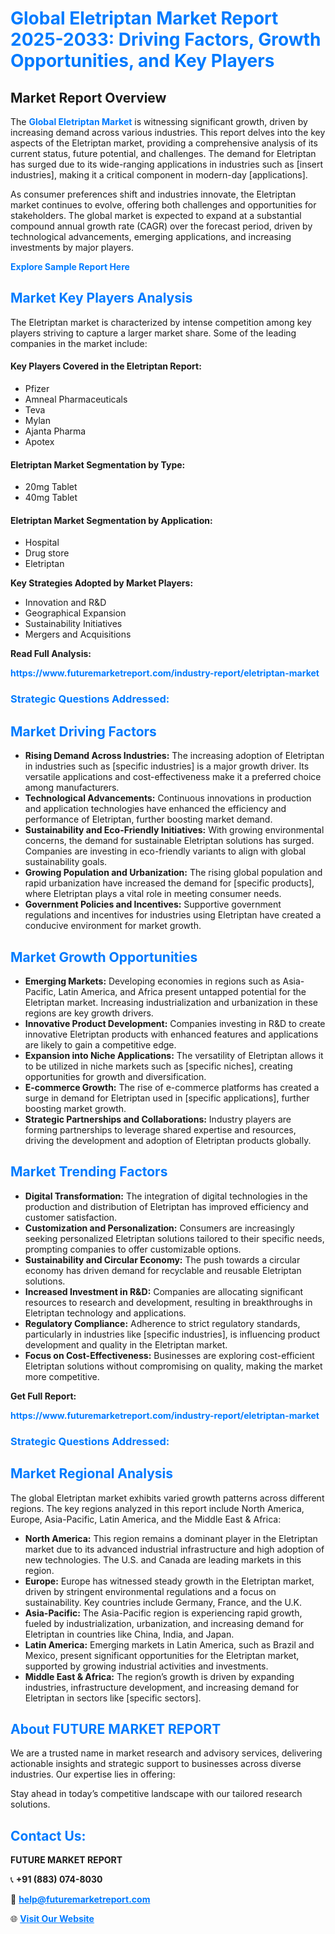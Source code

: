 <h1 style="color: #007BFF;">Global Eletriptan Market Report 2025-2033: Driving Factors, Growth Opportunities, and Key Players</h1>

<section id="overview">
<h2>Market Report Overview</h2>
<p>The <a href="https://www.futuremarketreport.com/industry-report/eletriptan-market" style="color: #007BFF; text-decoration: none;"><strong>Global Eletriptan Market</strong></a> is witnessing significant growth, driven by increasing demand across various industries. This report delves into the key aspects of the Eletriptan market, providing a comprehensive analysis of its current status, future potential, and challenges. The demand for Eletriptan has surged due to its wide-ranging applications in industries such as [insert industries], making it a critical component in modern-day [applications].</p>
<p>As consumer preferences shift and industries innovate, the Eletriptan market continues to evolve, offering both challenges and opportunities for stakeholders. The global market is expected to expand at a substantial compound annual growth rate (CAGR) over the forecast period, driven by technological advancements, emerging applications, and increasing investments by major players.</p>
</section>

<section id="overview">
<p><a href="https://www.futuremarketreport.com/request-sample/reportId=125486" style="color: #007BFF; text-decoration: none;"><strong>Explore Sample Report Here</strong></a></p>
</section>

<section id="key-players">
<h2 style="color: #007BFF;">Market Key Players Analysis</h2>
<p>The Eletriptan market is characterized by intense competition among key players striving to capture a larger market share. Some of the leading companies in the market include:</p>
<h4>Key Players Covered in the Eletriptan Report:</h4>
<ul><li>Pfizer</li><li>Amneal Pharmaceuticals</li><li>Teva</li><li>Mylan</li><li>Ajanta Pharma</li><li>Apotex</li></ul>
<h4>Eletriptan Market Segmentation by Type:</h4>
<ul><li>20mg Tablet</li><li>40mg Tablet</li></ul>

<h4>Eletriptan Market Segmentation by Application:</h4>
<ul><li>Hospital</li><li>Drug store</li><li>Eletriptan</li></ul>
<p><strong>Key Strategies Adopted by Market Players:</strong></p>
<ul>
<li>Innovation and R&D</li>
<li>Geographical Expansion</li>
<li>Sustainability Initiatives</li>
<li>Mergers and Acquisitions</li>
</ul>
</section>

<section>
<p><strong>Read Full Analysis: </strong></p><a href="https://www.futuremarketreport.com/industry-report/eletriptan-market" style="color: #007BFF; text-decoration: none;"><strong>https://www.futuremarketreport.com/industry-report/eletriptan-market</strong></a>
<h3 style="color: #007BFF;">Strategic Questions Addressed:</h3>
</section>

<section id="driving-factors">
<h2 style="color: #007BFF;">Market Driving Factors</h2>
<ul>
<li><strong>Rising Demand Across Industries:</strong> The increasing adoption of Eletriptan in industries such as [specific industries] is a major growth driver. Its versatile applications and cost-effectiveness make it a preferred choice among manufacturers.</li>
<li><strong>Technological Advancements:</strong> Continuous innovations in production and application technologies have enhanced the efficiency and performance of Eletriptan, further boosting market demand.</li>
<li><strong>Sustainability and Eco-Friendly Initiatives:</strong> With growing environmental concerns, the demand for sustainable Eletriptan solutions has surged. Companies are investing in eco-friendly variants to align with global sustainability goals.</li>
<li><strong>Growing Population and Urbanization:</strong> The rising global population and rapid urbanization have increased the demand for [specific products], where Eletriptan plays a vital role in meeting consumer needs.</li>
<li><strong>Government Policies and Incentives:</strong> Supportive government regulations and incentives for industries using Eletriptan have created a conducive environment for market growth.</li>
</ul>
</section>

<section id="growth-opportunities">
<h2 style="color: #007BFF;">Market Growth Opportunities</h2>
<ul>
<li><strong>Emerging Markets:</strong> Developing economies in regions such as Asia-Pacific, Latin America, and Africa present untapped potential for the Eletriptan market. Increasing industrialization and urbanization in these regions are key growth drivers.</li>
<li><strong>Innovative Product Development:</strong> Companies investing in R&D to create innovative Eletriptan products with enhanced features and applications are likely to gain a competitive edge.</li>
<li><strong>Expansion into Niche Applications:</strong> The versatility of Eletriptan allows it to be utilized in niche markets such as [specific niches], creating opportunities for growth and diversification.</li>
<li><strong>E-commerce Growth:</strong> The rise of e-commerce platforms has created a surge in demand for Eletriptan used in [specific applications], further boosting market growth.</li>
<li><strong>Strategic Partnerships and Collaborations:</strong> Industry players are forming partnerships to leverage shared expertise and resources, driving the development and adoption of Eletriptan products globally.</li>
</ul>
</section>

<section id="trending-factors">
<h2 style="color: #007BFF;">Market Trending Factors</h2>
<ul>
<li><strong>Digital Transformation:</strong> The integration of digital technologies in the production and distribution of Eletriptan has improved efficiency and customer satisfaction.</li>
<li><strong>Customization and Personalization:</strong> Consumers are increasingly seeking personalized Eletriptan solutions tailored to their specific needs, prompting companies to offer customizable options.</li>
<li><strong>Sustainability and Circular Economy:</strong> The push towards a circular economy has driven demand for recyclable and reusable Eletriptan solutions.</li>
<li><strong>Increased Investment in R&D:</strong> Companies are allocating significant resources to research and development, resulting in breakthroughs in Eletriptan technology and applications.</li>
<li><strong>Regulatory Compliance:</strong> Adherence to strict regulatory standards, particularly in industries like [specific industries], is influencing product development and quality in the Eletriptan market.</li>
<li><strong>Focus on Cost-Effectiveness:</strong> Businesses are exploring cost-efficient Eletriptan solutions without compromising on quality, making the market more competitive.</li>
</ul>
</section>

<section>
<p><strong>Get Full Report: </strong></p><a href="https://www.futuremarketreport.com/industry-report/eletriptan-market" style="color: #007BFF; text-decoration: none;"><strong>https://www.futuremarketreport.com/industry-report/eletriptan-market</strong></a>
<h3 style="color: #007BFF;">Strategic Questions Addressed:</h3>
</section>


<section id="regional-analysis">
<h2 style="color: #007BFF;">Market Regional Analysis</h2>
<p>The global Eletriptan market exhibits varied growth patterns across different regions. The key regions analyzed in this report include North America, Europe, Asia-Pacific, Latin America, and the Middle East & Africa:</p>
<ul>
<li><strong>North America:</strong> This region remains a dominant player in the Eletriptan market due to its advanced industrial infrastructure and high adoption of new technologies. The U.S. and Canada are leading markets in this region.</li>
<li><strong>Europe:</strong> Europe has witnessed steady growth in the Eletriptan market, driven by stringent environmental regulations and a focus on sustainability. Key countries include Germany, France, and the U.K.</li>
<li><strong>Asia-Pacific:</strong> The Asia-Pacific region is experiencing rapid growth, fueled by industrialization, urbanization, and increasing demand for Eletriptan in countries like China, India, and Japan.</li>
<li><strong>Latin America:</strong> Emerging markets in Latin America, such as Brazil and Mexico, present significant opportunities for the Eletriptan market, supported by growing industrial activities and investments.</li>
<li><strong>Middle East & Africa:</strong> The region’s growth is driven by expanding industries, infrastructure development, and increasing demand for Eletriptan in sectors like [specific sectors].</li>
</ul>
</section>

<footer>
<h2 style="color: #007BFF;">About FUTURE MARKET REPORT</h2>
<p>We are a trusted name in market research and advisory services, delivering actionable insights and strategic support to businesses across diverse industries. Our expertise lies in offering:</p>

<p>Stay ahead in today’s competitive landscape with our tailored research solutions.</p>

<h2 style="color: #007BFF;">Contact Us:</h2>
<p><strong>FUTURE MARKET REPORT</strong></p>
<p>📞 <strong>+91 (883) 074-8030</strong></p>
<p>📧 <strong><a href="mailto:help@futuremarketreport.com" style="color: #007BFF;">help@futuremarketreport.com</a></strong></p>
<p>🌐 <strong><a href="https://www.futuremarketreport.com/" style="color: #007BFF;">Visit Our Website</a></strong></p>
</footer>